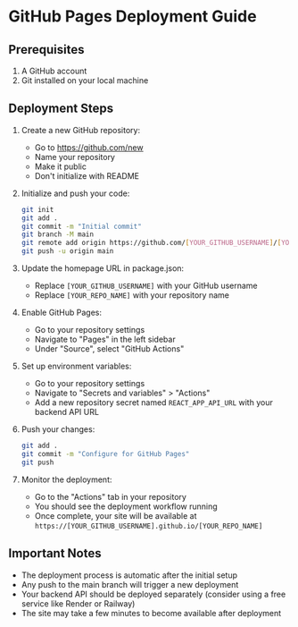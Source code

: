 # GitHub Pages Deployment Guide

## Prerequisites
1. A GitHub account
2. Git installed on your local machine

## Deployment Steps

1. Create a new GitHub repository:
   - Go to https://github.com/new
   - Name your repository
   - Make it public
   - Don't initialize with README

2. Initialize and push your code:
   ```bash
   git init
   git add .
   git commit -m "Initial commit"
   git branch -M main
   git remote add origin https://github.com/[YOUR_GITHUB_USERNAME]/[YOUR_REPO_NAME].git
   git push -u origin main
   ```

3. Update the homepage URL in package.json:
   - Replace `[YOUR_GITHUB_USERNAME]` with your GitHub username
   - Replace `[YOUR_REPO_NAME]` with your repository name

4. Enable GitHub Pages:
   - Go to your repository settings
   - Navigate to "Pages" in the left sidebar
   - Under "Source", select "GitHub Actions"

5. Set up environment variables:
   - Go to your repository settings
   - Navigate to "Secrets and variables" > "Actions"
   - Add a new repository secret named `REACT_APP_API_URL` with your backend API URL

6. Push your changes:
   ```bash
   git add .
   git commit -m "Configure for GitHub Pages"
   git push
   ```

7. Monitor the deployment:
   - Go to the "Actions" tab in your repository
   - You should see the deployment workflow running
   - Once complete, your site will be available at `https://[YOUR_GITHUB_USERNAME].github.io/[YOUR_REPO_NAME]`

## Important Notes
- The deployment process is automatic after the initial setup
- Any push to the main branch will trigger a new deployment
- Your backend API should be deployed separately (consider using a free service like Render or Railway)
- The site may take a few minutes to become available after deployment 